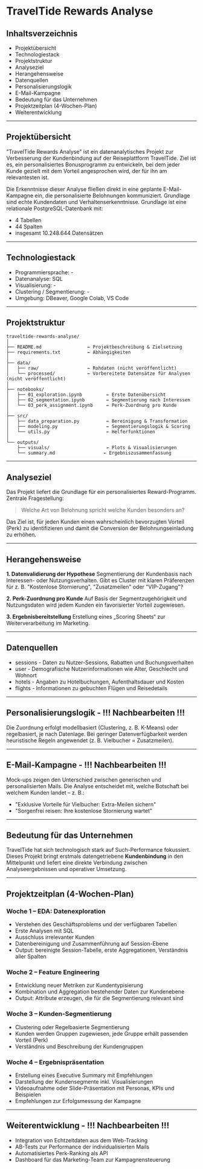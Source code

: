 # TravelTide Rewards Analyse

## Inhaltsverzeichnis

* Projektübersicht
* Technologiestack
* Projektstruktur
* Analyseziel
* Herangehensweise
* Datenquellen
* Personalisierungslogik
* E-Mail-Kampagne
* Bedeutung für das Unternehmen
* Projektzeitplan (4-Wochen-Plan)
* Weiterentwicklung

---

## Projektübersicht

"TravelTide Rewards Analyse" ist ein datenanalytisches Projekt zur Verbesserung der Kundenbindung auf der Reiseplattform TravelTide. Ziel ist es, ein personalisiertes Bonusprogramm zu entwickeln, bei dem jeder Kunde gezielt mit dem Vorteil angesprochen wird, der für ihn am relevantesten ist.

Die Erkenntnisse dieser Analyse fließen direkt in eine geplante E-Mail-Kampagne ein, die personalisierte Belohnungen kommuniziert. 
Grundlage sind echte Kundendaten und Verhaltenserkenntnisse.
Grundlage ist eine relationale PostgreSQL-Datenbank mit:

* 4 Tabellen
* 44 Spalten
* insgesamt 10.248.644 Datensätzen

---

## Technologiestack

* Programmiersprache: -
* Datenanalyse: SQL
* Visualisierung: -
* Clustering / Segmentierung: -
* Umgebung: DBeaver, Google Colab, VS Code

---

## Projektstruktur

```
traveltide-rewards-analyse/
│
├── README.md                 ← Projektbeschreibung & Zielsetzung
├── requirements.txt          ← Abhängigkeiten
│
├── data/
│   ├── raw/                  ← Rohdaten (nicht veröffentlicht)
│   └── processed/            ← Vorbereitete Datensätze für Analysen (nicht veröffentlicht)
│
├── notebooks/
│   ├── 01_exploration.ipynb         ← Erste Datenübersicht
│   ├── 02_segmentation.ipynb        ← Segmentierung nach Interessen
│   └── 03_perk_assignment.ipynb     ← Perk-Zuordnung pro Kunde
│
├── src/
│   ├── data_preparation.py          ← Bereinigung & Transformation
│   ├── modeling.py                  ← Segmentierungslogik & Scoring
│   └── utils.py                     ← Helferfunktionen
│
└── outputs/
    ├── visuals/                     ← Plots & Visualisierungen
    └── summary.md                  ← Ergebniszusammenfassung
```

---

## Analyseziel

Das Projekt liefert die Grundlage für ein personalisiertes Reward-Programm.
Zentrale Fragestellung:

> Welche Art von Belohnung spricht welche Kunden besonders an?

Das Ziel ist, für jeden Kunden einen wahrscheinlich bevorzugten Vorteil (Perk) zu identifizieren und damit die Conversion der Belohnungseinladung zu erhöhen.

---

## Herangehensweise

**1. Datenvalidierung der Hypothese**
Segmentierung der Kundenbasis nach Interessen- oder Nutzungsverhalten. Gibt es Cluster mit klaren Präferenzen für z. B. "Kostenlose Stornierung", "Zusatzmeilen" oder "VIP-Zugang"?

**2. Perk-Zuordnung pro Kunde**
Auf Basis der Segmentzugehörigkeit und Nutzungsdaten wird jedem Kunden ein favorisierter Vorteil zugewiesen.

**3. Ergebnisbereitstellung**
Erstellung eines „Scoring Sheets“ zur Weiterverarbeitung im Marketing.

---

## Datenquellen

* sessions - Daten zu Nutzer-Sessions, Rabatten und Buchungsverhalten
* user - Demografische Nutzerinformationen wie Alter, Geschlecht und Wohnort
* hotels - Angaben zu Hotelbuchungen, Aufenthaltsdauer und Kosten
* flights - Informationen zu gebuchten Flügen und Reisedetails

---

## Personalisierungslogik - !!! Nachbearbeiten !!! 

Die Zuordnung erfolgt modellbasiert (Clustering, z. B. K-Means) oder regelbasiert, je nach Datenlage. 
Bei geringer Datenverfügbarkeit werden heuristische Regeln angewendet (z. B. Vielbucher = Zusatzmeilen).

---

## E-Mail-Kampagne - !!! Nachbearbeiten !!! 

Mock-ups zeigen den Unterschied zwischen generischen und personalisierten Mails. 
Die Analyse entscheidet mit, welche Botschaft bei welchem Kunden landet – z. B.:

* "Exklusive Vorteile für Vielbucher: Extra-Meilen sichern"
* "Sorgenfrei reisen: Ihre kostenlose Stornierung wartet"

---

## Bedeutung für das Unternehmen

TravelTide hat sich technologisch stark auf Such-Performance fokussiert. 
Dieses Projekt bringt erstmals datengetriebene **Kundenbindung** in den Mittelpunkt und liefert eine direkte Verbindung zwischen Analyseergebnissen und operativer Umsetzung.

---

## Projektzeitplan (4-Wochen-Plan)

### Woche 1 – EDA: Datenexploration

* Verstehen des Geschäftsproblems und der verfügbaren Tabellen
* Erste Analysen mit SQL
* Ausschluss irrelevanter Kunden 
* Datenbereinigung und Zusammenführung auf Session-Ebene
* Output: bereinigte Session-Tabelle, erste Aggregationen, Verständnis aller Spalten

### Woche 2 – Feature Engineering

* Entwicklung neuer Metriken zur Kundentypisierung
* Kombination und Aggregation bestehender Daten zur Kundenebene
* Output: Attribute erzeugen, die für die Segmentierung relevant sind

### Woche 3 – Kunden-Segmentierung

* Clustering oder Regelbasierte Segmentierung
* Kunden werden Gruppen zugewiesen, jede Gruppe erhält passenden Vorteil (Perk)
* Verständnis und Beschreibung der Kundengruppen

### Woche 4 – Ergebnispräsentation

* Erstellung eines Executive Summary mit Empfehlungen
* Darstellung der Kundensegmente inkl. Visualisierungen
* Videoaufnahme oder Slide-Präsentation mit Personas, KPIs und Beispielen
* Empfehlungen zur Erfolgsmessung der Kampagne

---

## Weiterentwicklung - !!! Nachbearbeiten !!! 

* Integration von Echtzeitdaten aus dem Web-Tracking
* AB-Tests zur Performance der individualisierten Mails
* Automatisiertes Perk-Ranking als API
* Dashboard für das Marketing-Team zur Kampagnensteuerung

